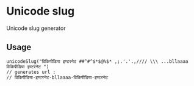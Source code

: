 # Unicode slug
Unicode slug generator

## Usage

~~~code
unicodeSlug("विकिपीडिया इण्टरनेट ##^#^$*$@%$* ,;.'.'.,//// \\\ ...bllaaaa विकिपीडिया इण्टरनेट ")
// generates url :
// विकिपीडिया-इण्टरनेट-bllaaaa-विकिपीडिया-इण्टरनेट
~~~
